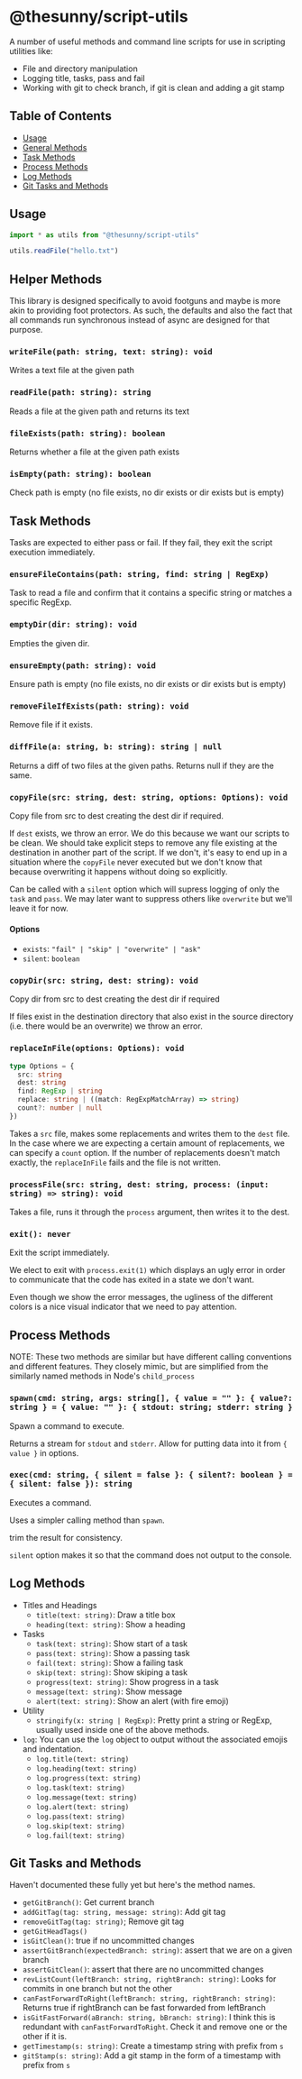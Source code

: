 # @thesunny/script-utils

A number of useful methods and command line scripts for use in scripting utilities like:

- File and directory manipulation
- Logging title, tasks, pass and fail
- Working with git to check branch, if git is clean and adding a git stamp

## Table of Contents

- [Usage](#usage)
- [General Methods](#general-methods)
- [Task Methods](#task-methods)
- [Process Methods](#process-methods)
- [Log Methods](#log-methods)
- [Git Tasks and Methods](#git-tasks-and-methods)

## Usage

```ts
import * as utils from "@thesunny/script-utils"

utils.readFile("hello.txt")
```

## Helper Methods

This library is designed specifically to avoid footguns and maybe is more akin to providing foot protectors. As such, the defaults and also the fact that all commands run synchronous instead of async are designed for that purpose.

### `writeFile(path: string, text: string): void`

Writes a text file at the given path

### `readFile(path: string): string`

Reads a file at the given path and returns its text

### `fileExists(path: string): boolean`

Returns whether a file at the given path exists

### `isEmpty(path: string): boolean`

Check path is empty (no file exists, no dir exists or dir exists but is empty)

## Task Methods

Tasks are expected to either pass or fail. If they fail, they exit the script execution immediately.

### `ensureFileContains(path: string, find: string | RegExp)`

Task to read a file and confirm that it contains a specific string or matches a specific RegExp.

### `emptyDir(dir: string): void`

Empties the given dir.

### `ensureEmpty(path: string): void`

Ensure path is empty (no file exists, no dir exists or dir exists but is empty)

### `removeFileIfExists(path: string): void`

Remove file if it exists.

### `diffFile(a: string, b: string): string | null`

Returns a diff of two files at the given paths. Returns null if they are the same.

### `copyFile(src: string, dest: string, options: Options): void`

Copy file from src to dest creating the dest dir if required.

If `dest` exists, we throw an error. We do this because we want our scripts to be clean. We should take explicit steps to remove any file existing at the destination in another part of the script. If we don't, it's easy to end up in a situation where the `copyFile` never executed but we don't know that because overwriting it happens without doing so explicitly.

Can be called with a `silent` option which will supress logging of only the `task` and `pass`. We may later want to suppress others like `overwrite` but we'll leave it for now.

#### Options

- `exists`: `"fail" | "skip" | "overwrite" | "ask"`
- `silent`: `boolean`

### `copyDir(src: string, dest: string): void`

Copy dir from src to dest creating the dest dir if required

If files exist in the destination directory that also exist in the source directory (i.e. there would be an overwrite) we throw an error.

### `replaceInFile(options: Options): void`

```ts
type Options = {
  src: string
  dest: string
  find: RegExp | string
  replace: string | ((match: RegExpMatchArray) => string)
  count?: number | null
})
```

Takes a `src` file, makes some replacements and writes them to the `dest` file. In the case where we are expecting a certain amount of replacements, we can specify a `count` option. If the number of replacements doesn't match exactly, the `replaceInFile` fails and the file is not written.

### `processFile(src: string, dest: string, process: (input: string) => string): void`

Takes a file, runs it through the `process` argument, then writes it to the dest.

### `exit(): never`

Exit the script immediately.

We elect to exit with `process.exit(1)` which displays an ugly error in order to communicate that the code has exited in a state we don't want.

Even though we show the error messages, the ugliness of the different colors is a nice visual indicator that we need to pay attention.

## Process Methods

NOTE: These two methods are similar but have different calling conventions and different features. They closely mimic, but are simplified from the similarly named methods in Node's `child_process`

### `spawn(cmd: string, args: string[], { value = "" }: { value?: string } = { value: "" }: { stdout: string; stderr: string }`

Spawn a command to execute.

Returns a stream for `stdout` and `stderr`. Allow for putting data into
it from `{ value }` in options.

### `exec(cmd: string, { silent = false }: { silent?: boolean } = { silent: false }): string`

Executes a command.

Uses a simpler calling method than `spawn`.

trim the result for consistency.

`silent` option makes it so that the command does not output to the console.

## Log Methods

- Titles and Headings
  - `title(text: string)`: Draw a title box
  - `heading(text: string)`: Show a heading
- Tasks
  - `task(text: string)`: Show start of a task
  - `pass(text: string)`: Show a passing task
  - `fail(text: string)`: Show a failing task
  - `skip(text: string)`: Show skiping a task
  - `progress(text: string)`: Show progress in a task
  - `message(text: string)`: Show message
  - `alert(text: string)`: Show an alert (with fire emoji)
- Utility
  - `stringify(x: string | RegExp)`: Pretty print a string or RegExp, usually used inside one of the above methods.
- `log`: You can use the `log` object to output without the associated emojis and indentation.
  - `log.title(text: string)`
  - `log.heading(text: string)`
  - `log.progress(text: string)`
  - `log.task(text: string)`
  - `log.message(text: string)`
  - `log.alert(text: string)`
  - `log.pass(text: string)`
  - `log.skip(text: string)`
  - `log.fail(text: string)`

## Git Tasks and Methods

Haven't documented these fully yet but here's the method names.

- `getGitBranch()`: Get current branch
- `addGitTag(tag: string, message: string)`: Add git tag
- `removeGitTag(tag: string)`; Remove git tag
- `getGitHeadTags()`
- `isGitClean()`: true if no uncommitted changes
- `assertGitBranch(expectedBranch: string)`: assert that we are on a given branch
- `assertGitClean()`: assert that there are no uncommitted changes
- `revListCount(leftBranch: string, rightBranch: string)`: Looks for commits in one branch but not the other
- `canFastForwardToRight(leftBranch: string, rightBranch: string)`: Returns true if rightBranch can be fast forwarded from leftBranch
- `isGitFastForward(aBranch: string, bBranch: string)`: I think this is redundant with `canFastForwardToRight`. Check it and remove one or the other if it is.
- `getTimestamp(s: string)`: Create a timestamp string with prefix from `s`
- `gitStamp(s: string)`: Add a git stamp in the form of a timestamp with prefix from `s`
